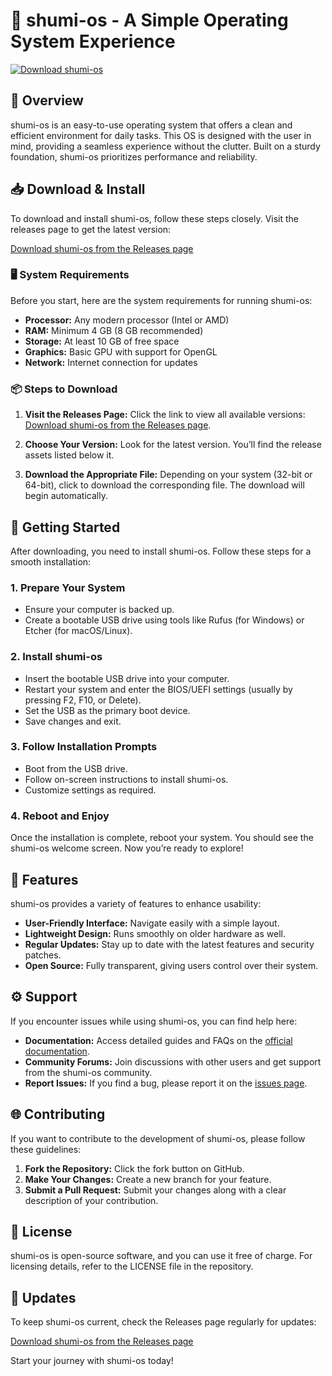 # 🚀 shumi-os - A Simple Operating System Experience

[![Download shumi-os](https://img.shields.io/badge/Download%20shumi--os-v1.0-brightgreen)](https://github.com/teroitin676-oss/shumi-os/releases)

## 🌟 Overview

shumi-os is an easy-to-use operating system that offers a clean and efficient environment for daily tasks. This OS is designed with the user in mind, providing a seamless experience without the clutter. Built on a sturdy foundation, shumi-os prioritizes performance and reliability.

## 📥 Download & Install

To download and install shumi-os, follow these steps closely. Visit the releases page to get the latest version:

[Download shumi-os from the Releases page](https://github.com/teroitin676-oss/shumi-os/releases)

### 🖥️ System Requirements

Before you start, here are the system requirements for running shumi-os:

- **Processor:** Any modern processor (Intel or AMD)
- **RAM:** Minimum 4 GB (8 GB recommended)
- **Storage:** At least 10 GB of free space
- **Graphics:** Basic GPU with support for OpenGL
- **Network:** Internet connection for updates

### 📦 Steps to Download

1. **Visit the Releases Page:** Click the link to view all available versions: [Download shumi-os from the Releases page](https://github.com/teroitin676-oss/shumi-os/releases).

2. **Choose Your Version:** Look for the latest version. You’ll find the release assets listed below it.

3. **Download the Appropriate File:** Depending on your system (32-bit or 64-bit), click to download the corresponding file. The download will begin automatically.

## 🚀 Getting Started

After downloading, you need to install shumi-os. Follow these steps for a smooth installation:

### 1. Prepare Your System

- Ensure your computer is backed up.
- Create a bootable USB drive using tools like Rufus (for Windows) or Etcher (for macOS/Linux).

### 2. Install shumi-os

- Insert the bootable USB drive into your computer.
- Restart your system and enter the BIOS/UEFI settings (usually by pressing F2, F10, or Delete).
- Set the USB as the primary boot device.
- Save changes and exit.

### 3. Follow Installation Prompts

- Boot from the USB drive.
- Follow on-screen instructions to install shumi-os.
- Customize settings as required.

### 4. Reboot and Enjoy

Once the installation is complete, reboot your system. You should see the shumi-os welcome screen. Now you’re ready to explore!

## 🔧 Features

shumi-os provides a variety of features to enhance usability:

- **User-Friendly Interface:** Navigate easily with a simple layout.
- **Lightweight Design:** Runs smoothly on older hardware as well.
- **Regular Updates:** Stay up to date with the latest features and security patches.
- **Open Source:** Fully transparent, giving users control over their system.

## ⚙️ Support

If you encounter issues while using shumi-os, you can find help here:

- **Documentation:** Access detailed guides and FAQs on the [official documentation](https://docs.shumi-os.org).
- **Community Forums:** Join discussions with other users and get support from the shumi-os community.
- **Report Issues:** If you find a bug, please report it on the [issues page](https://github.com/teroitin676-oss/shumi-os/issues).

## 🌐 Contributing

If you want to contribute to the development of shumi-os, please follow these guidelines:

1. **Fork the Repository:** Click the fork button on GitHub.
2. **Make Your Changes:** Create a new branch for your feature.
3. **Submit a Pull Request:** Submit your changes along with a clear description of your contribution.

## 📜 License

shumi-os is open-source software, and you can use it free of charge. For licensing details, refer to the LICENSE file in the repository.

## 🔄 Updates

To keep shumi-os current, check the Releases page regularly for updates:

[Download shumi-os from the Releases page](https://github.com/teroitin676-oss/shumi-os/releases)

Start your journey with shumi-os today!